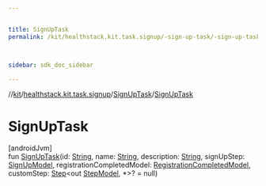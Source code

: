 ```yaml
---


title: SignUpTask
permalink: /kit/healthstack.kit.task.signup/-sign-up-task/-sign-up-task.html



sidebar: sdk_doc_sidebar

---
```



//[kit](/kit.html)/[healthstack.kit.task.signup](../index.html)/[SignUpTask](index.html)/[SignUpTask](-sign-up-task.html)



# SignUpTask



[androidJvm]\
fun [SignUpTask](-sign-up-task.html)(id: [String](https://kotlinlang.org/api/latest/jvm/stdlib/kotlin/-string/index.html), name: [String](https://kotlinlang.org/api/latest/jvm/stdlib/kotlin/-string/index.html), description: [String](https://kotlinlang.org/api/latest/jvm/stdlib/kotlin/-string/index.html), signUpStep: [SignUpModel](../../healthstack.kit.task.signup.model/-sign-up-model/index.html), registrationCompletedModel: [RegistrationCompletedModel](../../healthstack.kit.task.signup.model/-registration-completed-model/index.html), customStep: [Step](../../healthstack.kit.task.base/-step/index.html)&lt;out [StepModel](../../healthstack.kit.task.base/-step-model/index.html), *&gt;? = null)






